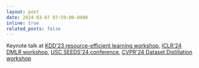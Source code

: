```yaml
---
layout: post
date: 2024-03-07 07:59:00-0400
inline: true
related_posts: false
---
```


<!-- A simple inline announcement with Markdown emoji! :sparkles: :smile: -->

Keynote talk at [KDD’23 resource-efficient learning workshop](https://ncsu-dk-lab.github.io/workshops/relkd@2023/), [ICLR'24 DMLR workshop](https://dmlr.ai/iclr24/program/), [USC SEEDS'24 conference](https://usc-dso-stat-group.github.io/seeds-2024-conference/), [CVPR'24 Dataset Distillation workshop](https://sites.google.com/view/dd-cvpr2024/home)

